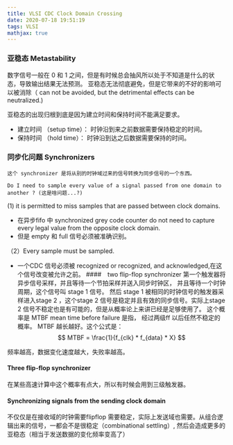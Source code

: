 ```yaml
---
title: VLSI CDC Clock Domain Crossing
date: 2020-07-18 19:51:19
tags: VLSI
mathjax: true
---
```


### 亚稳态 Metastability

数字信号一般在 0 和 1 之间，但是有时候总会抽风所以处于不知道是什么的状态，导致输出结果无法预测。
亚稳态无法彻底避免，但是它带来的不好的影响可以被消除（ can not be avoided, but the detrimental effects can be neutralized.) 

亚稳态的出现归根到底是因为建立时间和保持时间不能满足要求。
 * 建立时间 （setup time）： 时钟沿到来之前数据需要保持稳定的时间。
 * 保持时间 （hold time）： 时钟沿到达之后数据需要保持的时间。


### 同步化问题 Synchronizers

    这个 synchronizer 是将从别的时钟域过来的信号转换为同步信号的一个东西。

    Do I need to sample every value of a signal passed from one domain to another ? (这是啥问题...?)

(1) it is permitted to miss samples that are passed between clock domains.
 * 在异步fifo 中 synchronized grey code counter do not need to capture every legal value from the opposite clock domain. 
 * 但是 empty 和 full 信号必须被准确识别。

（2）Every sample must be sampled.
*  一个CDC 信号必须被 recognized or recognized, and acknowledged,在这个信号改变被允许之前。
####　two flip-flop synchronizer
第一个触发器将异步信号采样，并且等待一个节拍采样并送入同步时钟区， 并且等待一个时钟周期，这个信号叫 stage 1 信号。 然后 stage 1 被相同的时钟信号的触发器采样进入stage 2 ，这个stage 2 信号是稳定并且有效的同步信号。实际上stage 2 信号不稳定也是有可能的，但是从概率论上来讲已经是足够使用了。
这个概率是 MTBF mean time before failure 是指， 经过两级ff 以后任然不稳定的概率。 MTBF 越长越好。这个公式是：
 $$
    MTBF = \frac{1}{f_{clk} * f_{data} * X}
 $$

 频率越高，数据变化速度越大，失败率越高。

#### Three flip-flop synchronizer

在某些高速计算中这个概率有点大，所以有时候会用到三级触发器。

#### Synchronizing signals from the sending clock domain
不仅仅是在接收域的时钟需要flipflop 需要稳定，实际上发送域也需要。从组合逻辑出来的信号，一都会不是很稳定（combinational settling）, 然后会造成更多的亚稳态（相当于发送数据的变化频率变高了）





